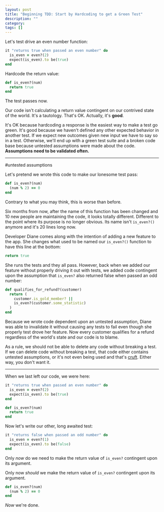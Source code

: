 ```yaml
---
layout: post
title: "Beginning TDD: Start by Hardcoding to get a Green Test"
description: ""
category: 
tags: []
---
```


Let's test drive an even number function:

```ruby
it "returns true when passed an even number" do
  is_even = even?(2)
  expect(is_even).to be(true)
end
```


Hardcode the return value:

```ruby
def is_even?(num)
  return true
end
```

The test passes now.

Our code isn't calculating a return value contingent on our contrived
state of the world. It's a tautology. That's OK. Actually, it's **good**.

It's OK because hardcoding a response is the easiest way to make a test go
green. It's good because we haven't defined any other expected behavior in
another test. If we expect new outcomes given new input we have to say so in
a test. Otherwise, we'll end up with a green test suite and a broken code
base because untested assumptions were made about the code. **Assumptions need to be
validated often.**

---

#untested assumptions

Let's pretend we wrote this code to make our lonesome test pass:

```ruby
def is_even?(num)
  (num % 2) == 0
end
```

Contrary to what you may think, this is worse than before.

Six months from now, after the name of this function has been changed and 10
new people are maintaining the code, it looks totally different. Different to
the point where its purpose is no longer obvious. Its name isn't `is_even?()`
anymore and it's 20 lines long now.

Developer Diane comes along with the intention of adding a new
feature to the app. She changes what used to be named our `is_even?()`
function to have this line at the bottom:

```ruby
return true
```

She runs the tests and they all pass. However, back when we added
our feature without properly driving it out with tests, we added code
contingent upon the assumption that `is_even?` also returned false when passed an
odd number:

```ruby
def qualifies_for_refund?(customer)
  return (
    customer.is_gold_member? ||
    is_even?(customer.some_statistic)
  )
end
```

Because we wrote code dependent upon an untested assumption, Diane was able to
invalidate it without causing any tests to fail even though she properly
test drove her feature. Now every customer qualifies for a refund regardless of
the world's state and our code is to blame.

As a rule, we should not be able to delete any code without breaking a test. If we can
delete code without breaking a test, that code either
contains untested assumptions, or
it's not even being used and that's [cruft](https://www.google.com/search?sourceid=chrome-psyapi2&ion=1&espv=2&ie=UTF-8&q=define%20cruft&oq=define%20cruft&aqs=chrome..69i57j0l4.1185j0j7). Either way, you don't want it.

---

When we last left our code, we were here:

```ruby
it "returns true when passed an even number" do
  is_even = even?(2)
  expect(is_even).to be(true)
end
```

```ruby
def is_even?(num)
  return true
end
```

Now let's write our other, long awaited test:

```ruby
it "returns false when passed an odd number" do
  is_even = even?(1)
  expect(is_even).to be(false)
end
```

Only *now* do we need to make the return value of `is_even?` contingent upon its
argument.

Only now *should* we make the return value of `is_even?` contingent upon its
argument.

```ruby
def is_even?(num)
  (num % 2) == 0
end
```

*Now* we're done.
